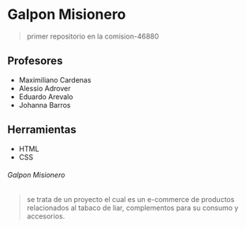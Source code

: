 # Galpon Misionero

>primer repositorio en la comision-46880

## Profesores

- Maximiliano Cardenas
- Alessio Adrover
- Eduardo Arevalo
- Johanna Barros

## Herramientas 

- HTML
- CSS

###### Galpon Misionero 
>se trata de un proyecto el cual es un e-commerce de productos relacionados al tabaco de liar, complementos para su consumo y accesorios.